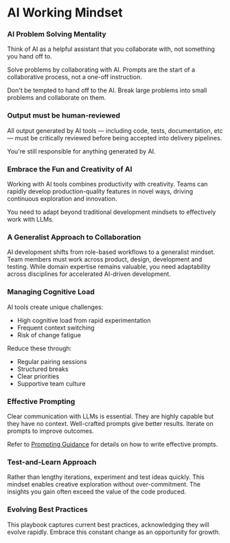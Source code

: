 # AI Working Mindset

### AI Problem Solving Mentality

Think of AI as a helpful assistant that you collaborate with, not something you hand off to. 

Solve problems by collaborating with AI. Prompts are the start of a collaborative process, not a one-off instruction.  

Don't be tempted to hand off to the AI. Break large problems into small problems and collaborate on them. 

### Output must be human-reviewed

All output generated by AI tools — including code, tests, documentation, etc — must be critically reviewed before being accepted into delivery pipelines. 

You're still responsible for anything generated by AI.

### Embrace the Fun and Creativity of AI

Working with AI tools combines productivity with creativity. Teams can rapidly develop production-quality features in novel ways, driving continuous exploration and innovation.

You need to adapt beyond traditional development mindsets to effectively work with LLMs.

### A Generalist Approach to Collaboration

AI development shifts from role-based workflows to a generalist mindset. Team members must work across product, design, development and testing. While domain expertise remains valuable, you need adaptability across disciplines for accelerated AI-driven development.

### Managing Cognitive Load

AI tools create unique challenges:
- High cognitive load from rapid experimentation
- Frequent context switching
- Risk of change fatigue

Reduce these through:
- Regular pairing sessions
- Structured breaks
- Clear priorities
- Supportive team culture

### Effective Prompting

Clear communication with LLMs is essential. They are highly capable but they have no context. Well-crafted prompts give better results. Iterate on prompts to improve outcomes.

Refer to [Prompting Guidance](appendix/prompt-library/prompting-guidance.md) for details on how to write effective prompts.

### Test-and-Learn Approach

Rather than lengthy iterations, experiment and test ideas quickly. This mindset enables creative exploration without over-commitment. The insights you gain often exceed the value of the code produced.

### Evolving Best Practices

This playbook captures current best practices, acknowledging they will evolve rapidly. Embrace this constant change as an opportunity for growth.